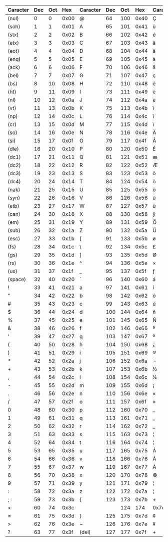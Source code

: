 | Caracter | Dec | Oct | Hex  | Caracter | Dec | Oct | Hex  | Caracter | Dec  | Oct | Hex  | Caracter | Dec | Oct | Hex  |
| :------- | :-- | :-- | :--- | :------- | :-- | :-- | :--- | :------- | :--- | :-- | :--- | :------- | :-- | :-- | :--- |
| (nul)    | 0   | 0   | 0x00 | @        | 64  | 100 | 0x40 | Ç        | 128  | 200 | 0x80 | +        | 192 | 300 | 0xc0 |
| (soh)    | 1   | 1   | 0x01 | A        | 65  | 101 | 0x41 | ü        | 129  | 201 | 0x81 | -        | 193 | 301 | 0xc1 |
| (stx)    | 2   | 2   | 0x02 | B        | 66  | 102 | 0x42 | é        | 130  | 202 | 0x82 | -        | 194 | 302 | 0xc2 |
| (etx)    | 3   | 3   | 0x03 | C        | 67  | 103 | 0x43 | â        | 131  | 203 | 0x83 | +        | 195 | 303 | 0xc3 |
| (eot)    | 4   | 4   | 0x04 | D        | 68  | 104 | 0x44 | ä        | 132  | 204 | 0x84 | -        | 196 | 304 | 0xc4 |
| (enq)    | 5   | 5   | 0x05 | E        | 69  | 105 | 0x45 | à        | 133  | 205 | 0x85 | +        | 197 | 305 | 0xc5 |
| (ack)    | 6   | 6   | 0x06 | F        | 70  | 106 | 0x46 | å        | 134  | 206 | 0x86 | ã        | 198 | 306 | 0xc6 |
| (bel)    | 7   | 7   | 0x07 | G        | 71  | 107 | 0x47 | ç        | 135  | 207 | 0x87 | Ã        | 199 | 307 | 0xc7 |
| (bs)     | 8   | 10  | 0x08 | H        | 72  | 110 | 0x48 | ê        | 136  | 210 | 0x88 | +        | 200 | 310 | 0xc8 |
| (ht)     | 9   | 11  | 0x09 | I        | 73  | 111 | 0x49 | ë        | 137  | 211 | 0x89 | +        | 201 | 311 | 0xc9 |
| (nl)     | 10  | 12  | 0x0a | J        | 74  | 112 | 0x4a | è        | 138  | 212 | 0x8a | -        | 202 | 312 | 0xca |
| (vt)     | 11  | 13  | 0x0b | K        | 75  | 113 | 0x4b | ï        | 139  | 213 | 0x8b | -        | 203 | 313 | 0xcb |
| (np)     | 12  | 14  | 0x0c | L        | 76  | 114 | 0x4c | î        | 140  | 214 | 0x8c | ¦        | 204 | 314 | 0xcc |
| (cr)     | 13  | 15  | 0x0d | M        | 77  | 115 | 0x4d | ì        | 141  | 215 | 0x8d | -        | 205 | 315 | 0xcd |
| (so)     | 14  | 16  | 0x0e | N        | 78  | 116 | 0x4e | Ä        | 142  | 216 | 0x8e | +        | 206 | 316 | 0xce |
| (si)     | 15  | 17  | 0x0f | O        | 79  | 117 | 0x4f | Å        | 143  | 217 | 0x8f | ¤        | 207 | 317 | 0xcf |
| (dle)    | 16  | 20  | 0x10 | P        | 80  | 120 | 0x50 | É        | 144  | 220 | 0x90 | ð        | 208 | 320 | 0xd0 |
| (dc1)    | 17  | 21  | 0x11 | Q        | 81  | 121 | 0x51 | æ        | 145  | 221 | 0x91 | Ð        | 209 | 321 | 0xd1 |
| (dc2)    | 18  | 22  | 0x12 | R        | 82  | 122 | 0x52 | Æ        | 146  | 222 | 0x92 | Ê        | 210 | 322 | 0xd2 |
| (dc3)    | 19  | 23  | 0x13 | S        | 83  | 123 | 0x53 | ô        | 147  | 223 | 0x93 | Ë        | 211 | 323 | 0xd3 |
| (dc4)    | 20  | 24  | 0x14 | T        | 84  | 124 | 0x54 | ö        | 148  | 224 | 0x94 | È        | 212 | 324 | 0xd4 |
| (nak)    | 21  | 25  | 0x15 | U        | 85  | 125 | 0x55 | ò        | 149  | 225 | 0x95 | i        | 213 | 325 | 0xd5 |
| (syn)    | 22  | 26  | 0x16 | V        | 86  | 126 | 0x56 | û        | 150  | 226 | 0x96 | Í        | 214 | 326 | 0xd6 |
| (etb)    | 23  | 27  | 0x17 | W        | 87  | 127 | 0x57 | ù        | 151  | 227 | 0x97 | Î        | 215 | 327 | 0xd7 |
| (can)    | 24  | 30  | 0x18 | X        | 88  | 130 | 0x58 | ÿ        | 152  | 230 | 0x98 | Ï        | 216 | 330 | 0xd8 |
| (em)     | 25  | 31  | 0x19 | Y        | 89  | 131 | 0x59 | Ö        | 153  | 231 | 0x99 | +        | 217 | 331 | 0xd9 |
| (sub)    | 26  | 32  | 0x1a | Z        | 90  | 132 | 0x5a | Ü        | 154  | 232 | 0x9a | +        | 218 | 332 | 0xda |
| (esc)    | 27  | 33  | 0x1b | [        | 91  | 133 | 0x5b | ø        | 155  | 233 | 0x9b | _        | 219 | 333 | 0xdb |
| (fs)     | 28  | 34  | 0x1c | \        | 92  | 134 | 0x5c | £        | 156  | 234 | 0x9c | _        | 220 | 334 | 0xdc |
| (gs)     | 29  | 35  | 0x1d | ]        | 93  | 135 | 0x5d | Ø        | 157  | 235 | 0x9d | ¦        | 221 | 335 | 0xdd |
| (rs)     | 30  | 36  | 0x1e | ^        | 94  | 136 | 0x5e | ×        | 1158 | 236 | 0x9e | Ì        | 222 | 336 | 0xde |
| (us)     | 31  | 37  | 0x1f | _        | 95  | 137 | 0x5f | ƒ        | 159  | 237 | 0x9f | _        | 223 | 337 | 0xdf |
| (space)  | 32  | 40  | 0x20 | `        | 96  | 140 | 0x60 | á        | 160  | 240 | 0xa0 | Ó        | 224 | 340 | 0xe0 |
| !        | 33  | 41  | 0x21 | a        | 97  | 141 | 0x61 | í        | 161  | 241 | 0xa1 | ß        | 225 | 341 | 0xe1 |
| "        | 34  | 42  | 0x22 | b        | 98  | 142 | 0x62 | ó        | 162  | 242 | 0xa2 | Ô        | 226 | 342 | 0xe2 |
| #        | 35  | 43  | 0x23 | c        | 99  | 143 | 0x63 | ú        | 163  | 243 | 0xa3 | Ò        | 227 | 343 | 0xe3 |
| $        | 36  | 44  | 0x24 | d        | 100 | 144 | 0x64 | ñ        | 164  | 244 | 0xa4 | Õ        | 228 | 344 | 0xe4 |
| %        | 37  | 45  | 0x25 | e        | 101 | 145 | 0x65 | Ñ        | 165  | 245 | 0xa5 | Õ        | 229 | 345 | 0xe5 |
| &        | 38  | 46  | 0x26 | f        | 102 | 146 | 0x66 | ª        | 166  | 246 | 0xa6 | µ        | 230 | 346 | 0xe6 |
| '        | 39  | 47  | 0x27 | g        | 103 | 147 | 0x67 | º        | 167  | 247 | 0xa7 | Þ        | 231 | 347 | 0xe7 |
| (        | 40  | 50  | 0x28 | h        | 104 | 150 | 0x68 | ¿        | 168  | 250 | 0xa8 | Þ        | 232 | 350 | 0xe8 |
| )        | 41  | 51  | 0x29 | i        | 105 | 151 | 0x69 | ®        | 169  | 251 | 0xa9 | Ú        | 233 | 351 | 0xe9 |
| *        | 42  | 52  | 0x2a | j        | 106 | 152 | 0x6a | ¬        | 170  | 252 | 0xaa | Û        | 234 | 352 | 0xea |
| +        | 43  | 53  | 0x2b | k        | 107 | 153 | 0x6b | ½        | 171  | 253 | 0xab | Ù        | 235 | 353 | 0xeb |
| ,        | 44  | 54  | 0x2c | l        | 108 | 154 | 0x6c | ¼        | 172  | 254 | 0xac | ý        | 236 | 354 | 0xec |
| -        | 45  | 55  | 0x2d | m        | 109 | 155 | 0x6d | ¡        | 173  | 255 | 0xad | Ý        | 237 | 355 | 0xed |
| .        | 46  | 56  | 0x2e | n        | 110 | 156 | 0x6e | «        | 174  | 256 | 0xae | ¯        | 238 | 356 | 0xee |
| /        | 47  | 57  | 0x2f | o        | 111 | 157 | 0x6f | »        | 175  | 257 | 0xaf | ´        | 239 | 357 | 0xef |
| 0        | 48  | 60  | 0x30 | p        | 112 | 160 | 0x70 | _        | 176  | 260 | 0xb0 |          | 240 | 360 | 0xf0 |
| 1        | 49  | 61  | 0x31 | q        | 113 | 161 | 0x71 | _        | 177  | 261 | 0xb1 | ±        | 241 | 361 | 0xf1 |
| 2        | 50  | 62  | 0x32 | r        | 114 | 162 | 0x72 | _        | 178  | 262 | 0xb2 | _        | 242 | 362 | 0xf2 |
| 3        | 51  | 63  | 0x33 | s        | 115 | 163 | 0x73 | ¦        | 179  | 263 | 0xb3 | ¾        | 243 | 363 | 0xf3 |
| 4        | 52  | 64  | 0x34 | t        | 116 | 164 | 0x74 | ¦        | 180  | 264 | 0xb4 | ¶        | 244 | 364 | 0xf4 |
| 5        | 53  | 65  | 0x35 | u        | 117 | 165 | 0x75 | Á        | 181  | 265 | 0xb5 | §        | 245 | 365 | 0xf5 |
| 6        | 54  | 66  | 0x36 | v        | 118 | 166 | 0x76 | Â        | 192  | 266 | 0xb6 | ÷        | 24  | 366 | 0xf6 |
| 7        | 55  | 67  | 0x37 | w        | 119 | 167 | 0x77 | À        | 183  | 267 | 0xb7 | ¸        | 247 | 367 | 0xf7 |
| 8        | 56  | 70  | 0x38 | x        | 120 | 170 | 0x78 | ©        | 184  | 270 | 0xb8 | °        | 248 | 370 | 0xf8 |
| 9        | 57  | 71  | 0x39 | y        | 121 | 171 | 0x79 | ¦        | 185  | 271 | 0xb9 | ¨        | 249 | 371 | 0xf9 |
| :        | 58  | 72  | 0x3a | z        | 122 | 172 | 0x7a | ¦        | 186  | 272 | 0xba | ·        | 250 | 372 | 0xfa |
| ;        | 59  | 73  | 0x3b | {        | 123 | 173 | 0x7b | +        | 187  | 273 | 0xbb | ¹        | 251 | 373 | 0xfb |
| <        | 60  | 74  | 0x3c | |        | 124 | 174 | 0x7c | +        | 188  | 274 | 0xbc | ³        | 252 | 374 | 0xfc |
| =        | 61  | 75  | 0x3d | }        | 125 | 175 | 0x7d | ¢        | 189  | 275 | 0xbd | ²        | 253 | 375 | 0xfd |
| >        | 62  | 76  | 0x3e | ~        | 126 | 176 | 0x7e | ¥        | 190  | 276 | 0xbe | _        | 254 | 376 | 0xfe |
| ?        | 63  | 77  | 0x3f | (del)    | 127 | 177 | 0x7f | +        | 191  | 277 | 0xbf |          | 255 | 377 | 0xff |
